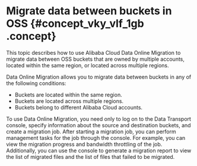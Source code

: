 # Migrate data between buckets in OSS {#concept_vky_vlf_1gb .concept}

This topic describes how to use Alibaba Cloud Data Online Migration to migrate data between OSS buckets that are owned by multiple accounts, located within the same region, or located across multiple regions.

Data Online Migration allows you to migrate data between buckets in any of the following conditions:

-   Buckets are located within the same region.
-   Buckets are located across multiple regions.
-   Buckets belong to different Alibaba Cloud accounts.

To use Data Online Migration, you need only to log on to the Data Transport console, specify information about the source and destination buckets, and create a migration job. After starting a migration job, you can perform management tasks for the job through the console. For example, you can view the migration progress and bandwidth throttling of the job. Additionally, you can use the console to generate a migration report to view the list of migrated files and the list of files that failed to be migrated.


